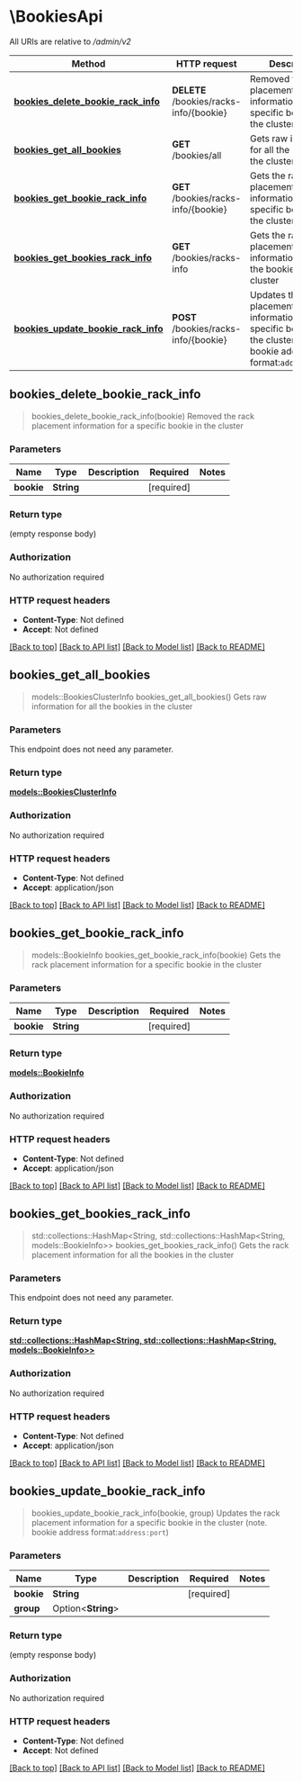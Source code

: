 # \BookiesApi

All URIs are relative to */admin/v2*

Method | HTTP request | Description
------------- | ------------- | -------------
[**bookies_delete_bookie_rack_info**](BookiesApi.md#bookies_delete_bookie_rack_info) | **DELETE** /bookies/racks-info/{bookie} | Removed the rack placement information for a specific bookie in the cluster
[**bookies_get_all_bookies**](BookiesApi.md#bookies_get_all_bookies) | **GET** /bookies/all | Gets raw information for all the bookies in the cluster
[**bookies_get_bookie_rack_info**](BookiesApi.md#bookies_get_bookie_rack_info) | **GET** /bookies/racks-info/{bookie} | Gets the rack placement information for a specific bookie in the cluster
[**bookies_get_bookies_rack_info**](BookiesApi.md#bookies_get_bookies_rack_info) | **GET** /bookies/racks-info | Gets the rack placement information for all the bookies in the cluster
[**bookies_update_bookie_rack_info**](BookiesApi.md#bookies_update_bookie_rack_info) | **POST** /bookies/racks-info/{bookie} | Updates the rack placement information for a specific bookie in the cluster (note. bookie address format:`address:port`)



## bookies_delete_bookie_rack_info

> bookies_delete_bookie_rack_info(bookie)
Removed the rack placement information for a specific bookie in the cluster

### Parameters


Name | Type | Description  | Required | Notes
------------- | ------------- | ------------- | ------------- | -------------
**bookie** | **String** |  | [required] |

### Return type

 (empty response body)

### Authorization

No authorization required

### HTTP request headers

- **Content-Type**: Not defined
- **Accept**: Not defined

[[Back to top]](#) [[Back to API list]](../README.md#documentation-for-api-endpoints) [[Back to Model list]](../README.md#documentation-for-models) [[Back to README]](../README.md)


## bookies_get_all_bookies

> models::BookiesClusterInfo bookies_get_all_bookies()
Gets raw information for all the bookies in the cluster

### Parameters

This endpoint does not need any parameter.

### Return type

[**models::BookiesClusterInfo**](BookiesClusterInfo.md)

### Authorization

No authorization required

### HTTP request headers

- **Content-Type**: Not defined
- **Accept**: application/json

[[Back to top]](#) [[Back to API list]](../README.md#documentation-for-api-endpoints) [[Back to Model list]](../README.md#documentation-for-models) [[Back to README]](../README.md)


## bookies_get_bookie_rack_info

> models::BookieInfo bookies_get_bookie_rack_info(bookie)
Gets the rack placement information for a specific bookie in the cluster

### Parameters


Name | Type | Description  | Required | Notes
------------- | ------------- | ------------- | ------------- | -------------
**bookie** | **String** |  | [required] |

### Return type

[**models::BookieInfo**](BookieInfo.md)

### Authorization

No authorization required

### HTTP request headers

- **Content-Type**: Not defined
- **Accept**: application/json

[[Back to top]](#) [[Back to API list]](../README.md#documentation-for-api-endpoints) [[Back to Model list]](../README.md#documentation-for-models) [[Back to README]](../README.md)


## bookies_get_bookies_rack_info

> std::collections::HashMap<String, std::collections::HashMap<String, models::BookieInfo>> bookies_get_bookies_rack_info()
Gets the rack placement information for all the bookies in the cluster

### Parameters

This endpoint does not need any parameter.

### Return type

[**std::collections::HashMap<String, std::collections::HashMap<String, models::BookieInfo>>**](std::collections::HashMap.md)

### Authorization

No authorization required

### HTTP request headers

- **Content-Type**: Not defined
- **Accept**: application/json

[[Back to top]](#) [[Back to API list]](../README.md#documentation-for-api-endpoints) [[Back to Model list]](../README.md#documentation-for-models) [[Back to README]](../README.md)


## bookies_update_bookie_rack_info

> bookies_update_bookie_rack_info(bookie, group)
Updates the rack placement information for a specific bookie in the cluster (note. bookie address format:`address:port`)

### Parameters


Name | Type | Description  | Required | Notes
------------- | ------------- | ------------- | ------------- | -------------
**bookie** | **String** |  | [required] |
**group** | Option<**String**> |  |  |

### Return type

 (empty response body)

### Authorization

No authorization required

### HTTP request headers

- **Content-Type**: Not defined
- **Accept**: Not defined

[[Back to top]](#) [[Back to API list]](../README.md#documentation-for-api-endpoints) [[Back to Model list]](../README.md#documentation-for-models) [[Back to README]](../README.md)

